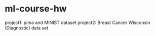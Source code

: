 # ml-course-hw

project1: pima and MINIST dataset 
project2: Breast Cancer Wisconsin (Diagnostic) data set
